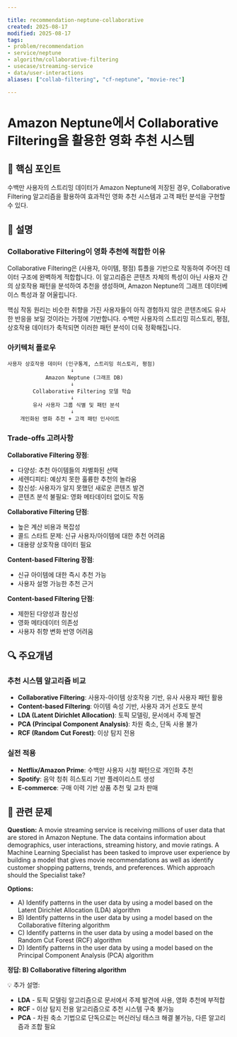 ```yaml
---

title: recommendation-neptune-collaborative
created: 2025-08-17
modified: 2025-08-17
tags:
- problem/recommendation
- service/neptune
- algorithm/collaborative-filtering
- usecase/streaming-service
- data/user-interactions
aliases: ["collab-filtering", "cf-neptune", "movie-rec"]

---
```


# Amazon Neptune에서 Collaborative Filtering을 활용한 영화 추천 시스템

## 🎯 핵심 포인트

수백만 사용자의 스트리밍 데이터가 Amazon Neptune에 저장된 경우, Collaborative Filtering 알고리즘을 활용하여 효과적인 영화 추천 시스템과 고객 패턴 분석을 구현할 수 있다.

## 📝 설명

### Collaborative Filtering이 영화 추천에 적합한 이유

Collaborative Filtering은 (사용자, 아이템, 평점) 튜플을 기반으로 작동하여 주어진 데이터 구조에 완벽하게 적합합니다. 이 알고리즘은 콘텐츠 자체의 특성이 아닌 사용자 간의 상호작용 패턴을 분석하여 추천을 생성하며, Amazon Neptune의 그래프 데이터베이스 특성과 잘 어울립니다.

핵심 작동 원리는 비슷한 취향을 가진 사용자들이 아직 경험하지 않은 콘텐츠에도 유사한 반응을 보일 것이라는 가정에 기반합니다. 수백만 사용자의 스트리밍 히스토리, 평점, 상호작용 데이터가 축적되면 이러한 패턴 분석이 더욱 정확해집니다.

### 아키텍처 플로우

```
사용자 상호작용 데이터 (인구통계, 스트리밍 히스토리, 평점)
                    ↓
            Amazon Neptune (그래프 DB)
                    ↓
        Collaborative Filtering 모델 학습
                    ↓
        유사 사용자 그룹 식별 및 패턴 분석
                    ↓
    개인화된 영화 추천 + 고객 패턴 인사이트
```

### Trade-offs 고려사항

**Collaborative Filtering 장점**:
- 다양성: 추천 아이템들의 차별화된 선택
- 세렌디피티: 예상치 못한 훌륭한 추천의 놀라움
- 참신성: 사용자가 알지 못했던 새로운 콘텐츠 발견
- 콘텐츠 분석 불필요: 영화 메타데이터 없이도 작동

**Collaborative Filtering 단점**:
- 높은 계산 비용과 복잡성
- 콜드 스타트 문제: 신규 사용자/아이템에 대한 추천 어려움
- 대용량 상호작용 데이터 필요

**Content-based Filtering 장점**:
- 신규 아이템에 대한 즉시 추천 가능
- 사용자 설명 가능한 추천 근거

**Content-based Filtering 단점**:
- 제한된 다양성과 참신성
- 영화 메타데이터 의존성
- 사용자 취향 변화 반영 어려움

## 🔍 주요개념

### 추천 시스템 알고리즘 비교

- **Collaborative Filtering**: 사용자-아이템 상호작용 기반, 유사 사용자 패턴 활용
- **Content-based Filtering**: 아이템 속성 기반, 사용자 과거 선호도 분석
- **LDA (Latent Dirichlet Allocation)**: 토픽 모델링, 문서에서 주제 발견
- **PCA (Principal Component Analysis)**: 차원 축소, 단독 사용 불가
- **RCF (Random Cut Forest)**: 이상 탐지 전용

### 실전 적용

- **Netflix/Amazon Prime**: 수백만 사용자 시청 패턴으로 개인화 추천
- **Spotify**: 음악 청취 히스토리 기반 플레이리스트 생성
- **E-commerce**: 구매 이력 기반 상품 추천 및 교차 판매

## 📝 관련 문제

**Question:** A movie streaming service is receiving millions of user data that are stored in Amazon Neptune. The data contains information about demographics, user interactions, streaming history, and movie ratings. A Machine Learning Specialist has been tasked to improve user experience by building a model that gives movie recommendations as well as identify customer shopping patterns, trends, and preferences. Which approach should the Specialist take?

**Options:**

- A) Identify patterns in the user data by using a model based on the Latent Dirichlet Allocation (LDA) algorithm
- B) Identify patterns in the user data by using a model based on the Collaborative filtering algorithm
- C) Identify patterns in the user data by using a model based on the Random Cut Forest (RCF) algorithm
- D) Identify patterns in the user data by using a model based on the Principal Component Analysis (PCA) algorithm

**정답: B) Collaborative filtering algorithm**

💡 추가 설명:

- **LDA** - 토픽 모델링 알고리즘으로 문서에서 주제 발견에 사용, 영화 추천에 부적합
- **RCF** - 이상 탐지 전용 알고리즘으로 추천 시스템 구축 불가능
- **PCA** - 차원 축소 기법으로 단독으로는 머신러닝 태스크 해결 불가능, 다른 알고리즘과 조합 필요